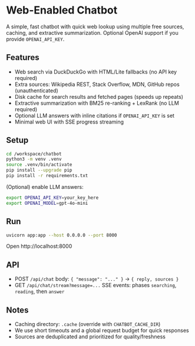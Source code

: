 # Web-Enabled Chatbot

A simple, fast chatbot with quick web lookup using multiple free sources, caching, and extractive summarization. Optional OpenAI support if you provide `OPENAI_API_KEY`.

## Features
- Web search via DuckDuckGo with HTML/Lite fallbacks (no API key required)
- Extra sources: Wikipedia REST, Stack Overflow, MDN, GitHub repos (unauthenticated)
- Disk cache for search results and fetched pages (speeds up repeats)
- Extractive summarization with BM25 re-ranking + LexRank (no LLM required)
- Optional LLM answers with inline citations if `OPENAI_API_KEY` is set
- Minimal web UI with SSE progress streaming

## Setup
```bash
cd /workspace/chatbot
python3 -m venv .venv
source .venv/bin/activate
pip install --upgrade pip
pip install -r requirements.txt
```

(Optional) enable LLM answers:
```bash
export OPENAI_API_KEY=your_key_here
export OPENAI_MODEL=gpt-4o-mini
```

## Run
```bash
uvicorn app:app --host 0.0.0.0 --port 8000
```
Open http://localhost:8000

## API
- POST `/api/chat` body: `{ "message": "..." }` -> `{ reply, sources }`
- GET `/api/chat/stream?message=...` SSE events: phases `searching`, `reading`, then `answer`

## Notes
- Caching directory: `.cache` (override with `CHATBOT_CACHE_DIR`)
- We use short timeouts and a global request budget for quick responses
- Sources are deduplicated and prioritized for quality/freshness